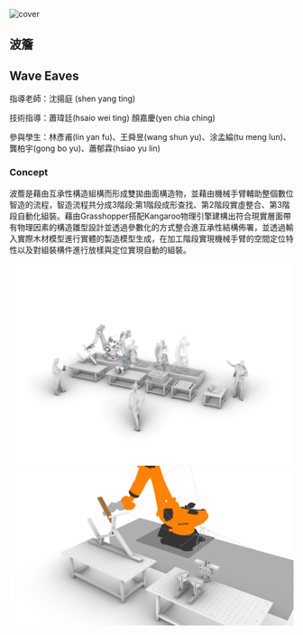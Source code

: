 ![cover](/assets/img/projects/wave-eaves/IMG_0369.JPG)

## 波簷
## Wave Eaves

指導老師：沈揚庭 (shen yang ting)

技術指導：蕭瑋廷(hsaio wei ting) 顏嘉慶(yen chia ching)

參與學生：林彥甫(lin yan fu)、王舜昱(wang shun yu)、涂孟綸(tu meng lun)、龔柏宇(gong bo yu)、蕭郁霖(hsiao yu lin)


### Concept

波簷是藉由互承性構造組構而形成雙拋曲面構造物，並藉由機械手臂輔助整個數位智造的流程，智造流程共分成3階段:第1階段成形查找、第2階段實虛整合、第3階段自動化組裝。藉由Grasshopper搭配Kangaroo物理引擎建構出符合現實層面帶有物理因素的構造雛型設計並透過參數化的方式整合進互承性結構佈署，並透過輸入實際木材模型進行實體的製造模型生成，在加工階段實現機械手臂的空間定位特性以及對組裝構件進行放樣與定位實現自動的組裝。

![process-1](/assets/img/projects/wave-eaves/kuka1.jpg)
![process-2](/assets/img/projects/wave-eaves/kuka12.jpg)